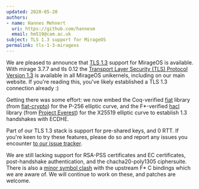 ```yaml
---
updated: 2020-05-20
authors:
- name: Hannes Mehnert
  uri: https://github.com/hannesm
  email: hm519@cam.ac.uk
subject: TLS 1.3 support for MirageOS
permalink: tls-1-3-mirageos
---
```


We are pleased to announce that [TLS 1.3](https://en.wikipedia.org/wiki/Transport_Layer_Security#TLS_1.3) support for MirageOS is available. With
mirage 3.7.7 and tls 0.12 the [Transport Layer Security (TLS) Protocol Version 1.3](https://tools.ietf.org/html/rfc8446)
is available in all MirageOS unikernels, including on our main website. If you're reading this, you've likely established a TLS 1.3 connection already :)

Getting there was some effort: we now embed the Coq-verified [fiat](https://github.com/mirage/fiat/)
library (from [fiat-crypto](https://github.com/mit-plv/fiat-crypto/)) for the P-256 elliptic curve, and the F*-verified [hacl](https://github.com/mirage/hacl)
library (from [Project Everest](https://project-everest.github.io/)) for the X25519 elliptic curve to establish 1.3 handshakes with ECDHE.

Part of our TLS 1.3 stack is support for pre-shared keys, and 0 RTT. If you're keen to try these features, please do so and report any issues you encounter [to our issue tracker](https://github.com/mirleft/ocaml-tls).

We are still lacking support for RSA-PSS certificates and EC certificates, post-handshake authentication, and the chacha20-poly1305 ciphersuite. There is also a [minor symbol clash](https://github.com/mirage/hacl/issues/32) with the upstream F* C bindings which we are aware of. We will continue to work on these, and patches are welcome.

